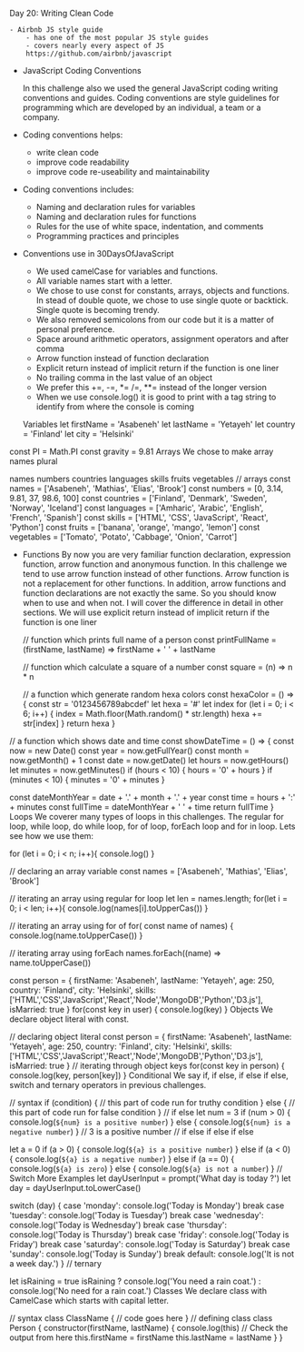 Day 20: Writing Clean Code

    - Airbnb JS style guide
        - has one of the most popular JS style guides
        - covers nearly every aspect of JS
        https://github.com/airbnb/javascript


- JavaScript Coding Conventions

    In this challenge also we used the general JavaScript coding writing conventions and guides. Coding conventions are style guidelines for programming which are developed by an individual, a team or a company.

- Coding conventions helps:

    - write clean code
    - improve code readability
    - improve code re-useability and maintainability
    
- Coding conventions includes:

    - Naming and declaration rules for variables
    - Naming and declaration rules for functions
    - Rules for the use of white space, indentation, and comments
    - Programming practices and principles

- Conventions use in 30DaysOfJavaScript

    - We used camelCase for variables and functions.
    - All variable names start with a letter.
    - We chose to use const for constants, arrays, objects and functions. In stead of double quote, we chose to use single quote or backtick. Single quote is becoming trendy.
    - We also removed semicolons from our code but it is a matter of personal preference.
    - Space around arithmetic operators, assignment operators and after comma
    - Arrow function instead of function declaration
    - Explicit return instead of implicit return if the function is one liner
    - No trailing comma in the last value of an object
    - We prefer this +=, -=, *= /=, **= instead of the longer version
    - When we use console.log() it is good to print with a tag string to identify from where the console is coming


    Variables
let firstName = 'Asabeneh'
let lastName = 'Yetayeh'
let country = 'Finland'
let city = 'Helsinki'

const PI = Math.PI
const gravity = 9.81
Arrays
We chose to make array names plural

names
numbers
countries
languages
skills
fruits
vegetables
// arrays
const names = ['Asabeneh', 'Mathias', 'Elias', 'Brook']
const numbers = [0, 3.14, 9.81, 37, 98.6, 100]
const countries = ['Finland', 'Denmark', 'Sweden', 'Norway', 'Iceland']
const languages = ['Amharic', 'Arabic', 'English', 'French', 'Spanish']
const skills = ['HTML', 'CSS', 'JavaScript', 'React', 'Python']
const fruits = ['banana', 'orange', 'mango', 'lemon']
const vegetables = ['Tomato', 'Potato', 'Cabbage', 'Onion', 'Carrot']


- Functions
    By now you are very familiar function declaration, expression function, arrow function and anonymous function. In this challenge we tend to use arrow function instead of other functions. Arrow function is not a replacement for other functions. In addition, arrow functions and function declarations are not exactly the same. So you should know when to use and when not. I will cover the difference in detail in other sections. We will use explicit return instead of implicit return if the function is one liner

    // function which prints full name of a person
    const printFullName = (firstName, lastName) => firstName + ' ' + lastName

    // function which calculate a square of a number
    const square = (n) => n * n

    // a function which generate random hexa colors
    const hexaColor = () => {
    const str = '0123456789abcdef'
    let hexa = '#'
    let index
    for (let i = 0; i < 6; i++) {
    index = Math.floor(Math.random() * str.length)
    hexa += str[index]
        }
        return hexa
    }

// a function which shows date and time
const showDateTime = () => {
  const now = new Date()
  const year = now.getFullYear()
  const month = now.getMonth() + 1
  const date = now.getDate()
  let hours = now.getHours()
  let minutes = now.getMinutes()
  if (hours < 10) {
    hours = '0' + hours
  }
  if (minutes < 10) {
    minutes = '0' + minutes
  }

  const dateMonthYear = date + '.' + month + '.' + year
  const time = hours + ':' + minutes
  const fullTime = dateMonthYear + ' ' + time
  return fullTime
}
Loops
We coverer many types of loops in this challenges. The regular for loop, while loop, do while loop, for of loop, forEach loop and for in loop. Lets see how we use them:

for (let i = 0; i < n; i++){
    console.log()
}

// declaring an array variable
const names = ['Asabeneh', 'Mathias', 'Elias', 'Brook']

// iterating an array using regular for loop
let len = names.length;
for(let i = 0; i < len; i++){
    console.log(names[i].toUpperCas())
}


// iterating an array using for of
for( const name of names) {
    console.log(name.toUpperCase())
}

// iterating array using forEach 
names.forEach((name) => name.toUpperCase())


const person = {
  firstName: 'Asabeneh',
  lastName: 'Yetayeh',
  age: 250,
  country: 'Finland',
  city: 'Helsinki',
  skills: ['HTML','CSS','JavaScript','React','Node','MongoDB','Python','D3.js'],
  isMarried: true
}
for(const key in user) {
    console.log(key)
}
Objects
We declare object literal with const.

// declaring object literal
const person = {
  firstName: 'Asabeneh',
  lastName: 'Yetayeh',
  age: 250,
  country: 'Finland',
  city: 'Helsinki',
  skills: ['HTML','CSS','JavaScript','React','Node','MongoDB','Python','D3.js'],
  isMarried: true
}
// iterating through object keys
for(const key in person) {
    console.log(key, person[key])
}
Conditional
We say if, if else, if else if else, switch and ternary operators in previous challenges.

// syntax
if (condition) {
 // this part of code run for truthy condition
} else {
 // this part of code run for false condition
}
// if else
let num = 3
if (num > 0) {
 console.log(`${num} is a positive number`)
} else {
 console.log(`${num} is a negative number`)
}
//  3 is a positive number
// if else if else if else

let a = 0
if (a > 0) {
 console.log(`${a} is a positive number`)
} else if (a < 0) {
 console.log(`${a} is a negative number`)
} else if (a == 0) {
 console.log(`${a} is zero`)
} else {
 console.log(`${a} is not a number`)
}
// Switch More Examples
let dayUserInput = prompt('What day is today ?')
let day = dayUserInput.toLowerCase()

switch (day) {
 case 'monday':
   console.log('Today is Monday')
   break
 case 'tuesday':
   console.log('Today is Tuesday')
   break
 case 'wednesday':
   console.log('Today is Wednesday')
   break
 case 'thursday':
   console.log('Today is Thursday')
   break
 case 'friday':
   console.log('Today is Friday')
   break
 case 'saturday':
   console.log('Today is Saturday')
   break
 case 'sunday':
   console.log('Today is Sunday')
   break
 default:
   console.log('It is not a week day.')
}
// ternary

let isRaining = true
isRaining
 ? console.log('You need a rain coat.')
 : console.log('No need for a rain coat.')
Classes
We declare class with CamelCase which starts with capital letter.

// syntax
class ClassName {
    // code goes here
}
// defining class
class Person {
  constructor(firstName, lastName) {
    console.log(this) // Check the output from here
    this.firstName = firstName
    this.lastName = lastName
  }
}
